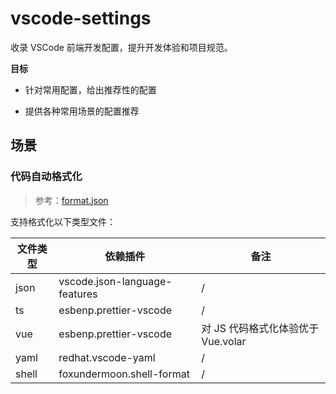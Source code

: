 # vscode-settings

收录 VSCode 前端开发配置，提升开发体验和项目规范。

**目标**

* 针对常用配置，给出推荐性的配置

* 提供各种常用场景的配置推荐

## 场景

### 代码自动格式化

> 参考：[format.json](./settings/format.json)

支持格式化以下类型文件：

|文件类型|依赖插件|备注|
|-|-|-|
|json|vscode.json-language-features|/|
|ts|esbenp.prettier-vscode|/|
|vue|esbenp.prettier-vscode|对 JS 代码格式化体验优于 Vue.volar|
|yaml|redhat.vscode-yaml|/|
|shell|foxundermoon.shell-format|/|
